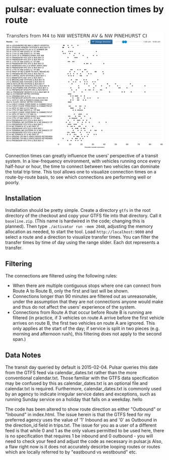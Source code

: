 # pulsar: evaluate connection times by route

<img src="splash.png" alt="visualization of connection times from Route M4, Washington, DC" />

Connection times can greatly influence the users' perspective of a transit system. In a low-frequency environment, with
vehicles running once every half-hour or hour, the time to connect between two vehicles can dominate the total trip time.
This tool allows one to visualize connection times on a route-by-route basis, to see which connections are performing well
or poorly.

## Installation

Installation should be pretty simple. Create a directory `gtfs` in the root directory of the checkout and copy your GTFS
file into that directory. Call it `baseline.zip`. (This name is hardwired in the code; changing this is planned). Then
type `./activator run -mem 2048`, adjusting the memory allocation as needed, to start the tool. Load `http://localhost:9000`
and select a route and a direction to visualize transfer times. You can filter the transfer times by time of day using
the range slider. Each dot represents a transfer.

## Filtering

The connections are filtered using the following rules:

- When there are multiple contiguous stops where one can connect from Route A to Route B, only the first and last will
  be shown.
- Connections longer than 90 minutes are filtered out as unreasonable, under the assumption that they are not connections
  anyone would make and thus do not affect the users' experience of the system.
- Connections from Route A that occur before Route B is running are filtered (in practice, if 3 vehicles on route A arrive
  before the first vehicle arrives on route B, the first two vehicles on route A are ignored. This only applies at the
  start of the day; if service is split in two pieces (e.g. morning and afternoon rush), this filtering does not apply
  to the second span.)

## Data Notes

The transit day queried by default is 2015-02-04.  Pulsar queries this date from the GTFS feed via calendar_dates.txt rather 
than the more conventional calendar.txt.  Those familiar with the GTFS data specification may be confused by this as 
calendar_dates.txt is an optional file and calendar.txt is required.  Furthermore, calendar_dates.txt is commonly used by 
an agency to indicate irregular service dates and exceptions, such as running Sunday service on a holiday that falls on a 
weekday.  hello

The code has been altered to show route direction as either "Outbound" or "Inbound" in index.html.  The issue herein is that 
the GTFS feed for my preferred agency uses the value of '1' Inbound as and '0' as Outbound in the direction_id field in 
trips.txt.  The issue for you as a user of a different feed is that while 0 and 1 as the only values permitted to be used
here, there is no specification that requires 1 be inbound and 0 outbound - you will need to check your feed and adjust 
the code as necessary in pulsar.js  Also, a flaw right now is it does not accurately descirbe looping routes or routes
which are locally referred to by "eastbound vs westbound" etc.  